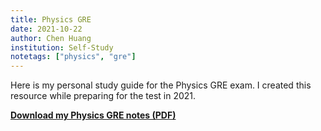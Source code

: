 ```yaml
---
title: Physics GRE
date: 2021-10-22
author: Chen Huang
institution: Self-Study
notetags: ["physics", "gre"]
---
```


Here is my personal study guide for the Physics GRE exam. I created this resource while preparing for the test in 2021.

[**Download my Physics GRE notes (PDF)**](/notes/physics-gre/pdf/physics-gre.pdf)
